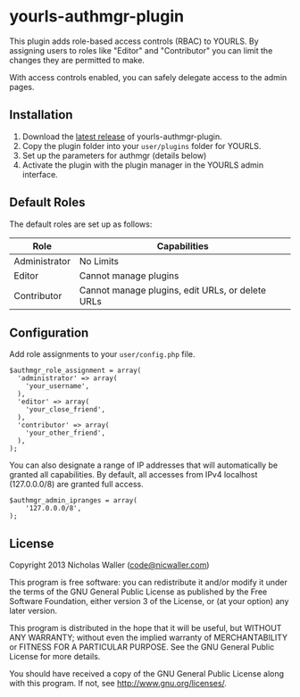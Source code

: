 yourls-authmgr-plugin
=====================

This plugin adds role-based access controls (RBAC) to YOURLS. By assigning users to roles like "Editor" and "Contributor" you can limit the changes they are permitted to make.

With access controls enabled, you can safely delegate access to the admin pages.

Installation
------------
1. Download the [latest release](https://github.com/nicwaller/yourls-authmgr-plugin/tags) of yourls-authmgr-plugin.
1. Copy the plugin folder into your `user/plugins` folder for YOURLS.
1. Set up the parameters for authmgr (details below)
1. Activate the plugin with the plugin manager in the YOURLS admin interface.

Default Roles
-------------
The default roles are set up as follows:

Role          | Capabilities
--------------|-------------------------------------------------
Administrator | No Limits
Editor        | Cannot manage plugins
Contributor   | Cannot manage plugins, edit URLs, or delete URLs

Configuration
-------------
Add role assignments to your `user/config.php` file.

```
$authmgr_role_assignment = array(
  'administrator' => array(
    'your_username',
  ),
  'editor' => array(
    'your_close_friend',
  ),
  'contributor' => array(
    'your_other_friend',
  ),
);
```

You can also designate a range of IP addresses that will automatically be granted all capabilities. By default, all accesses from IPv4 localhost (127.0.0.0/8) are granted full access.

```
$authmgr_admin_ipranges = array(
    '127.0.0.0/8',
);
```

License
-------
Copyright 2013 Nicholas Waller (code@nicwaller.com)

This program is free software: you can redistribute it and/or modify
it under the terms of the GNU General Public License as published by
the Free Software Foundation, either version 3 of the License, or
(at your option) any later version.

This program is distributed in the hope that it will be useful,
but WITHOUT ANY WARRANTY; without even the implied warranty of
MERCHANTABILITY or FITNESS FOR A PARTICULAR PURPOSE.  See the
GNU General Public License for more details.

You should have received a copy of the GNU General Public License
along with this program.  If not, see <http://www.gnu.org/licenses/>.
